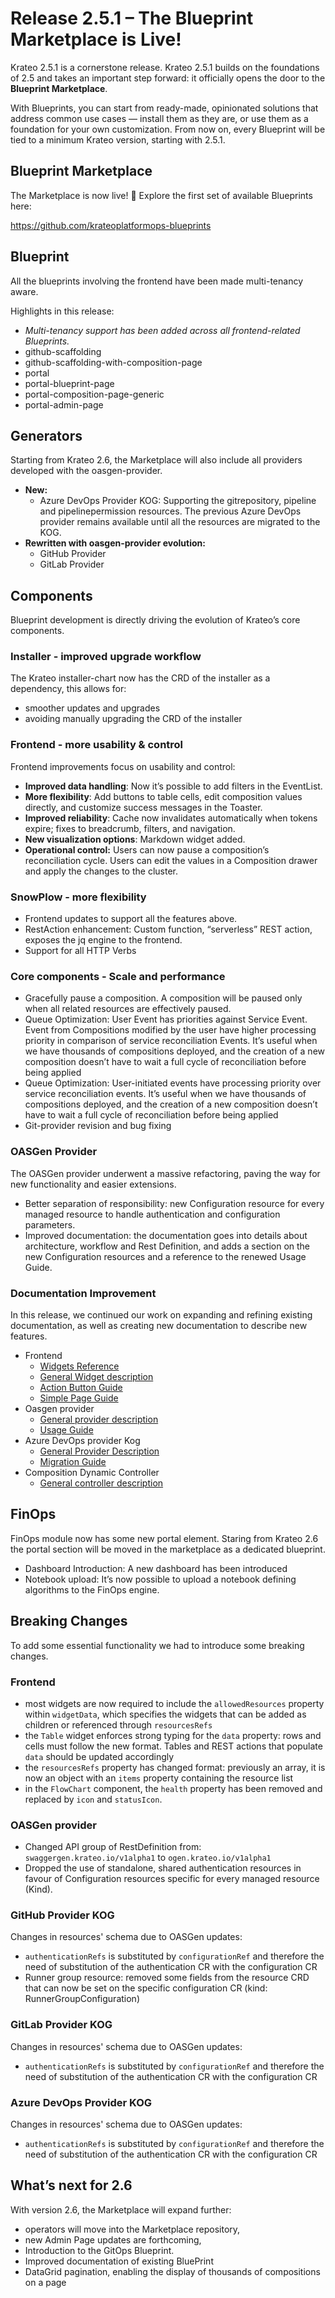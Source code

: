 # Release 2.5.1 – The Blueprint Marketplace is Live!

Krateo 2.5.1 is a cornerstone release. Krateo 2.5.1 builds on the foundations of 2.5 and takes an important step forward: it officially opens the door to the **Blueprint Marketplace**.

With Blueprints, you can start from ready-made, opinionated solutions that address common use cases — install them as they are, or use them as a foundation for your own customization. From now on, every Blueprint will be tied to a minimum Krateo version, starting with 2.5.1.

## Blueprint Marketplace

The Marketplace is now live! 🎉
Explore the first set of available Blueprints here:

https://github.com/krateoplatformops-blueprints

## Blueprint

All the blueprints involving the frontend have been made multi-tenancy aware.

Highlights in this release:

- *Multi-tenancy support has been added across all frontend-related Blueprints.*
- github-scaffolding
- github-scaffolding-with-composition-page
- portal
- portal-blueprint-page
- portal-composition-page-generic
- portal-admin-page

## Generators

Starting from Krateo 2.6, the Marketplace will also include all providers developed with the oasgen-provider.

- **New:**
    - Azure DevOps Provider KOG: Supporting the gitrepository, pipeline and pipelinepermission resources. The previous Azure DevOps provider remains available until all the resources are migrated to the KOG.
- **Rewritten with oasgen-provider evolution:**
    - GitHub Provider
    - GitLab Provider

## Components

Blueprint development is directly driving the evolution of Krateo’s core components.

### Installer - improved upgrade workflow
The Krateo installer-chart now has the CRD of the installer as a dependency, this allows for: 
- smoother updates and upgrades
- avoiding manually upgrading the CRD of the installer

### Frontend - more usability & control

Frontend improvements focus on usability and control:

- **Improved data handling**: Now it’s possible to add filters in the EventList.
- **More flexibility**: Add buttons to table cells, edit composition values directly, and customize success messages in the Toaster.
- **Improved reliability**: Cache now invalidates automatically when tokens expire; fixes to breadcrumb, filters, and navigation.
- **New visualization options**: Markdown widget added.
- **Operational control:** Users can now pause a composition’s reconciliation cycle. Users can edit the values in a Composition drawer and apply the changes to the cluster.

### SnowPlow - more flexibility

- Frontend updates to support all the features above.
- RestAction enhancement: Custom function, “serverless” REST action, exposes the jq engine to the frontend.
- Support for all HTTP Verbs

### Core components - Scale and performance

- Gracefully pause a composition. A composition will be paused only when all related resources are effectively paused.
- Queue Optimization: User Event has priorities against Service Event. Event from Compositions modified by the user have higher processing priority in comparison of service reconciliation Events. It’s useful when we have thousands of compositions deployed, and the creation of a new composition doesn’t have to wait a full cycle of reconciliation before being applied
- Queue Optimization:  User-initiated events have processing priority over service reconciliation events. It’s useful when we have thousands of compositions deployed, and the creation of a new composition doesn’t have to wait a full cycle of reconciliation before being applied
- Git-provider revision and bug fixing

### OASGen Provider

The OASGen provider underwent a massive refactoring, paving the way for new functionality and easier extensions. 

- Better separation of responsibility: new Configuration resource for every managed resource to handle authentication and configuration parameters.
- Improved documentation: the documentation goes into details about architecture, workflow and Rest Definition, and adds a section on the new Configuration resources and a reference to the renewed Usage Guide.

### Documentation Improvement
In this release, we continued our work on expanding and refining existing documentation, as well as creating new documentation to describe new features.

- Frontend 
   - [Widgets Reference](https://github.com/krateoplatformops/frontend/blob/main/docs/widgets-api-reference.md) 
   - [General Widget description](https://github.com/krateoplatformops/frontend/blob/main/docs/docs.md)
   - [Action Button Guide](https://github.com/krateoplatformops/frontend/blob/main/docs/guides/action-button/action-button.md)
   - [Simple Page Guide](https://github.com/krateoplatformops/frontend/blob/main/docs/guides/simple-page/simple-page.md) 
- Oasgen provider
   - [General provider description](https://github.com/krateoplatformops/oasgen-provider/blob/main/README.md)
   - [Usage Guide](https://github.com/krateoplatformops/oasgen-provider/blob/main/docs/USAGE_GUIDE.md) 
- Azure DevOps provider Kog
  - [General Provider Description](https://github.com/krateoplatformops/azuredevops-provider-kog-chart/blob/main/README.md)
  - [Migration Guide](https://github.com/krateoplatformops/azuredevops-provider-kog-chart/blob/main/docs/migration_guide.md)  
- Composition Dynamic Controller
  - [General controller description](https://github.com/krateoplatformops/composition-dynamic-controller/blob/main/README.md) 


## FinOps

FinOps module now has some new portal element. Staring from Krateo 2.6 the portal section will be moved in the marketplace as a dedicated blueprint.

- Dashboard Introduction: A new dashboard has been introduced
- Notebook upload: It’s now possible to upload a notebook defining algorithms to the FinOps engine.

## Breaking Changes

To add some essential functionality we had to introduce some breaking changes.

### Frontend
- most widgets are now required to include the `allowedResources` property within `widgetData`, which specifies the widgets that can be added as children or referenced through `resourcesRefs`
- the `Table` widget enforces strong typing for the `data` property: rows and cells must follow the new format. Tables and REST actions that populate `data` should be updated accordingly
- the `resourcesRefs` property has changed format: previously an array, it is now an object with an `items` property containing the resource list
- in the `FlowChart` component, the `health` property has been removed and replaced by `icon` and `statusIcon`.

### OASGen provider

- Changed API group of RestDefinition from: `swaggergen.krateo.io/v1alpha1` to `ogen.krateo.io/v1alpha1`
- Dropped the use of standalone, shared authentication resources in favour of Configuration resources specific for every managed resource (Kind).

### GitHub Provider KOG

Changes in resources' schema due to OASGen updates:
- `authenticationRefs` is substituted by `configurationRef` and therefore the need of substitution of the authentication CR with the configuration CR 
- Runner group resource: removed some fields from the resource CRD that can now be set on the specific configuration CR (kind: RunnerGroupConfiguration) 

### GitLab Provider KOG

Changes in resources' schema due to OASGen updates:
- `authenticationRefs` is substituted by `configurationRef` and therefore the need of substitution of the authentication CR with the configuration CR 

### Azure DevOps Provider KOG

Changes in resources' schema due to OASGen updates:
- `authenticationRefs` is substituted by `configurationRef` and therefore the need of substitution of the authentication CR with the configuration CR 

## What’s next for 2.6

With version 2.6, the Marketplace will expand further: 
- operators will move into the Marketplace repository, 
- new Admin Page updates are forthcoming, 
- Introduction to the GitOps Blueprint.
- Improved documentation of existing BluePrint
- DataGrid pagination, enabling the display of thousands of compositions on a page